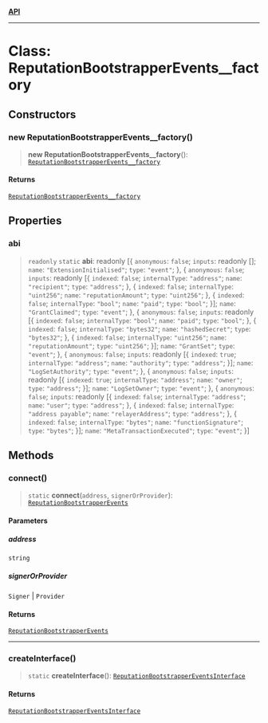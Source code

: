 [**API**](../README.md)

***

# Class: ReputationBootstrapperEvents\_\_factory

## Constructors

### new ReputationBootstrapperEvents\_\_factory()

> **new ReputationBootstrapperEvents\_\_factory**(): [`ReputationBootstrapperEvents__factory`](ReputationBootstrapperEvents__factory.md)

#### Returns

[`ReputationBootstrapperEvents__factory`](ReputationBootstrapperEvents__factory.md)

## Properties

### abi

> `readonly` `static` **abi**: readonly \[\{ `anonymous`: `false`; `inputs`: readonly \[\]; `name`: `"ExtensionInitialised"`; `type`: `"event"`; \}, \{ `anonymous`: `false`; `inputs`: readonly \[\{ `indexed`: `false`; `internalType`: `"address"`; `name`: `"recipient"`; `type`: `"address"`; \}, \{ `indexed`: `false`; `internalType`: `"uint256"`; `name`: `"reputationAmount"`; `type`: `"uint256"`; \}, \{ `indexed`: `false`; `internalType`: `"bool"`; `name`: `"paid"`; `type`: `"bool"`; \}\]; `name`: `"GrantClaimed"`; `type`: `"event"`; \}, \{ `anonymous`: `false`; `inputs`: readonly \[\{ `indexed`: `false`; `internalType`: `"bool"`; `name`: `"paid"`; `type`: `"bool"`; \}, \{ `indexed`: `false`; `internalType`: `"bytes32"`; `name`: `"hashedSecret"`; `type`: `"bytes32"`; \}, \{ `indexed`: `false`; `internalType`: `"uint256"`; `name`: `"reputationAmount"`; `type`: `"uint256"`; \}\]; `name`: `"GrantSet"`; `type`: `"event"`; \}, \{ `anonymous`: `false`; `inputs`: readonly \[\{ `indexed`: `true`; `internalType`: `"address"`; `name`: `"authority"`; `type`: `"address"`; \}\]; `name`: `"LogSetAuthority"`; `type`: `"event"`; \}, \{ `anonymous`: `false`; `inputs`: readonly \[\{ `indexed`: `true`; `internalType`: `"address"`; `name`: `"owner"`; `type`: `"address"`; \}\]; `name`: `"LogSetOwner"`; `type`: `"event"`; \}, \{ `anonymous`: `false`; `inputs`: readonly \[\{ `indexed`: `false`; `internalType`: `"address"`; `name`: `"user"`; `type`: `"address"`; \}, \{ `indexed`: `false`; `internalType`: `"address payable"`; `name`: `"relayerAddress"`; `type`: `"address"`; \}, \{ `indexed`: `false`; `internalType`: `"bytes"`; `name`: `"functionSignature"`; `type`: `"bytes"`; \}\]; `name`: `"MetaTransactionExecuted"`; `type`: `"event"`; \}\]

## Methods

### connect()

> `static` **connect**(`address`, `signerOrProvider`): [`ReputationBootstrapperEvents`](../namespaces/ReputationBootstrapperEvents/interfaces/ReputationBootstrapperEvents.md)

#### Parameters

##### address

`string`

##### signerOrProvider

`Signer` | `Provider`

#### Returns

[`ReputationBootstrapperEvents`](../namespaces/ReputationBootstrapperEvents/interfaces/ReputationBootstrapperEvents.md)

***

### createInterface()

> `static` **createInterface**(): [`ReputationBootstrapperEventsInterface`](../namespaces/ReputationBootstrapperEvents/interfaces/ReputationBootstrapperEventsInterface.md)

#### Returns

[`ReputationBootstrapperEventsInterface`](../namespaces/ReputationBootstrapperEvents/interfaces/ReputationBootstrapperEventsInterface.md)
